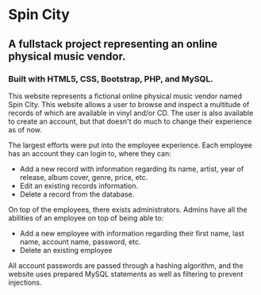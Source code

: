 # Spin City
## A fullstack project representing an online physical music vendor.
### Built with HTML5, CSS, Bootstrap, PHP, and MySQL.

This website represents a fictional online physical music vendor named Spin City. This website allows a user to browse and inspect a multitude of records of which are available in vinyl and/or CD.
The user is also available to create an account, but that doesn't do much to change their experience as of now.

The largest efforts were put into the employee experience. Each employee has an account they can login to, where they can:
- Add a new record with information regarding its name, artist, year of release, album cover, genre, price, etc.
- Edit an existing records information.
- Delete a record from the database.

On top of the employees, there exists administrators. Admins have all the abilities of an employee on top of being able to:
- Add a new employee with information regarding their first name, last name, account name, password, etc.
- Delete an existing employee

All account passwords are passed through a hashing algorithm, and the website uses prepared MySQL statements as well as filtering to prevent injections.
